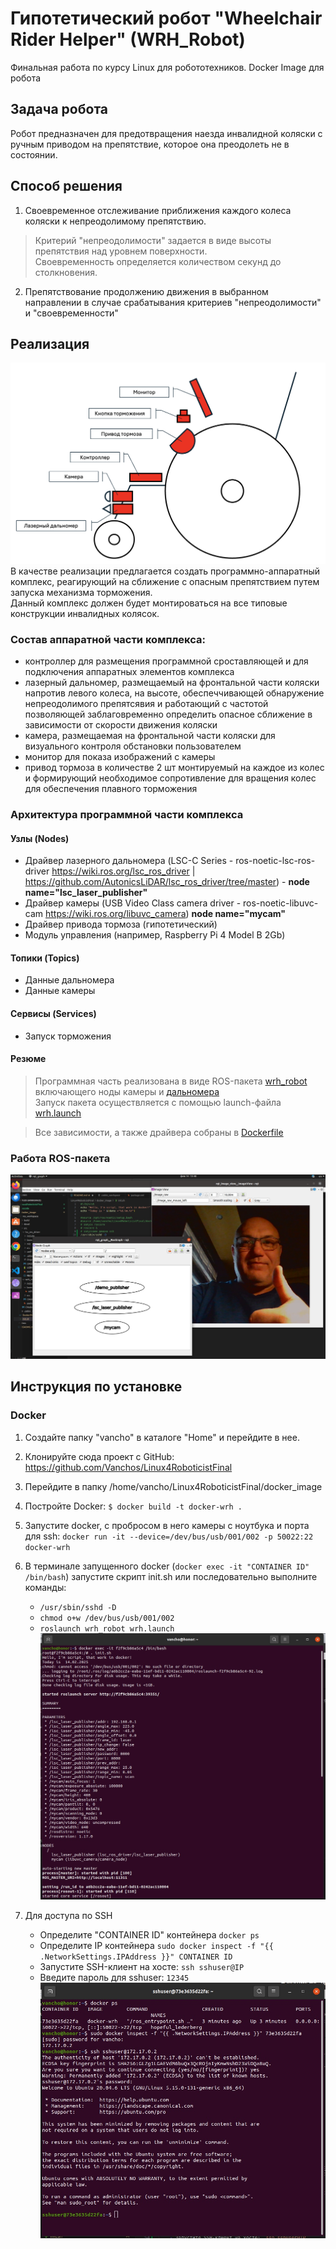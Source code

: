 # Гипотетический робот "Wheelchair Rider Helper" (WRH_Robot)
Финальная работа по курсу Linux для робототехников. Docker Image для робота

 ## Задача робота
 Робот предназначен для предотвращения наезда инвалидной коляски с ручным приводом на препятствие, которое она преодолеть не в состоянии.

 ## Способ решения
1. Своевременное отслеживание приближения каждого колеса коляски к непреодолимому препятствию.  
> Критерий "непреодолимости" задается в виде высоты препятствия над уровнем поверхности.  
> Своевременность определяется количеством секунд до столкновения.
2. Препятствование продолжению движения в выбранном направлении в случае срабатывания критериев "непреодолимости" и "своевременности"
## Реализация
![](/docs/sxema-1.png)
В качестве реализации предлагается создать программно-аппаратный комплекс, реагирующий на сближение с опасным препятствием путем запуска механизма торможения.\
Данный комплекс должен будет монтироваться на все типовые конструкции инвалидных колясок.

### Состав аппаратной части комплекса:
- контроллер для размещения программной сроставляющей и для подключения аппаратных элементов комплекса
- лазерный дальномер, размещаемый на фронтальной части коляски напротив левого колеса, на высоте, обеспеччивающей обнаружение непреодолимого препятсявия и работающий с частотой позволяющей заблаговременно определить опасное сближение в зависимости от скорости движения коляски
- камера, размещаемая на фронтальной части коляски для визуального контроля обстановки пользователем
- монитор для показа изображений с камеры
- привод тормоза в количестве 2 шт монтируемый на каждое из колес и формирующий необходимое сопротивление для вращения колес для обеспечения плавного торможения

### Архитектура программной части комплекса

#### Узлы (Nodes)
- Драйвер лазерного дальномера (LSC-C Series - ros-noetic-lsc-ros-driver https://wiki.ros.org/lsc_ros_driver | https://github.com/AutonicsLiDAR/lsc_ros_driver/tree/master) - **node name="lsc_laser_publisher"**
- Драйвер камеры (USB Video Class camera driver - ros-noetic-libuvc-cam https://wiki.ros.org/libuvc_camera) **node name="mycam"**
- Драйвер привода тормоза (гипотетический)
- Модуль управления (например, Raspberry Pi 4 Model B 2Gb)

#### Топики (Topics)
- Данные дальномера
- Данные камеры

#### Сервисы (Services)
- Запуск торможения

#### Резюме
>Программная часть реализована в виде ROS-пакета [wrh_robot](docker_image/ros_workspace/src/wrh_robot) включающего ноды камеры и [дальномера](https://github.com/AutonicsLiDAR/lsc_ros_driver)  
>Запуск пакета осуществляется с помощью launch-файла [wrh.launch](docker_image/ros_workspace/src/wrh_robot/launch/wrh.launch)

>Все зависимости, а также драйвера собраны в [Dockerfile](docker_image/Dockerfile)

### Работа ROS-пакета

![](/docs/rosnodes.jpg)

## Инструкция по установке

### Docker

1. Создайте папку "vancho" в каталоге "Home" и перейдите в нее.
2. Клонируйте сюда проект с GitHub: https://github.com/Vanchos/Linux4RoboticistFinal
3. Перейдите в папку /home/vancho/Linux4RoboticistFinal/docker_image
4. Постройте Docker: `$ docker build -t docker-wrh .`
5. Запустите docker, с пробросом в него камеры с ноутбука и порта для ssh: `docker run -it --device=/dev/bus/usb/001/002 -p 50022:22 docker-wrh`
6. В терминале запущенного docker (`docker exec -it "CONTAINER ID" /bin/bash`) запустите скрипт init.sh или последовательно выполните команды:
    - `/usr/sbin/sshd -D`
    - `chmod o+w /dev/bus/usb/001/002`
    - `roslaunch wrh_robot wrh.launch`  
![](/docs/launch.jpg)

7. Для доступа по SSH 
    - Определите "CONTAINER ID" контейнера `docker ps` 
    - Определите IP контейнера `sudo docker inspect -f "{{ .NetworkSettings.IPAddress }}" CONTAINER ID`
    - Запустите SSH-клиент на хосте: `ssh sshuser@IP`
    - Введите пароль для sshuser: `12345`  
![](/docs/ssh.jpg)

